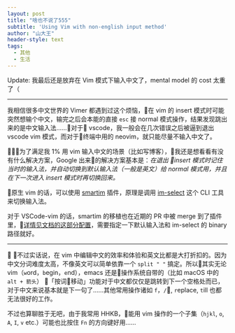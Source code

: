 ```yaml
---
layout: post
title: "啥也不说了555"
subtitle: 'Using Vim with non-english input method'
author: "山大王"
header-style: text
tags:
  - 其他
  - 生活
---
```


Update: 我最后还是放弃在 Vim 模式下输入中文了，mental model 的 cost 太重了（

---

我相信很多中文世界的 Vimer 都遇到过这个烦恼，在 vim 的 insert 模式时可能突然想输个中文，输完之后会本能的直接 `esc` 接 normal 模式操作，结果发现跳出来的是中文输入法……对于 vscode，我一般会在几次错误之后被逼到退出 vscode vim 模式，而对于终端中用的 neovim，就只能尽量不输入中文了。

为了满足我 1% 用 vim 输入中文的场景（比如写博客），我还是想看看有没有什么解决方案，Google 出来的解决方案基本是：*在退出 insert 模式时记住当时的输入法，并自动切换到默认输入法（一般是英文）给 normal 模式用，并且在下一次进入 insert 模式时再切换回来。*

原生 vim 的话，可以使用 [smartim](https://github.com/ybian/smartim) 插件，原理是调用 [im-select](https://github.com/daipeihust/im-select) 这个 CLI 工具来切换输入法。

对于 VSCode-vim 的话，smartim 的移植也在近期的 PR 中被 merge 到了插件里，[详情见文档的这部分配置]( https://github.com/VSCodeVim/Vim#use-im-select)，需要指定一下默认输入法和 im-select 的 binary 路径就好。

---

不过实话说，在 vim 中编辑中文的效率和体验和英文比都是大打折扣的。因为中文分词难度太高，不像英文可以简单依靠一个 `split " "` 搞定。所以其实无论 vim（`w`ord，`b`egin，`e`nd），emacs 还是操作系统自带的（比如 macOS 中的 `alt + 箭头`） 「按词移动」功能对于中文都仅仅是跳转到下一个空格处而已，对于中文来说基本就是下一句了……其他常用操作诸如 `f`，`/`, `r`eplace, `t`ill 也都无法很好的工作。

不过也算聊胜于无吧，由于我常用 HHKB，能用 vim 操作的一个子集（`hjkl`, `o`, `A`, `I`, `v` etc.）可能也比按住 `Fn` 的方向键好用……
